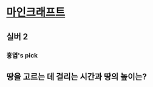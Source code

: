 # [마인크래프트](https://www.acmicpc.net/problem/18111)

## 실버 2
### 홍엽's pick

##  땅을 고르는 데 걸리는 시간과 땅의 높이는?

